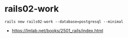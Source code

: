 # rails02-work

```
rails new rails02-work --database=postgresql --minimal
```

- https://lmlab.net/books/2501_rails/index.html